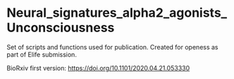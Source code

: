 # Neural_signatures_alpha2_agonists_Unconsciousness
Set of scripts and functions used for publication.
Created for openess as part of Elife submission.

BioRxiv first version: https://doi.org/10.1101/2020.04.21.053330

